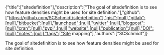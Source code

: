 {"title":["sitedefinition"],"description":["The goal of sitedefinition is to see how feature densities might be used for site definition."],"github":["https://github.com/SCSchmidt/sitedefinition"],"gist":[null],"gitlab":[null],"bitbucket":[null],"launchpad":[null],"twitter":[null],"blogpost":[null],"cran":[null],"pypi":[null],"website":[null],"publication":[null],"DOI":[null],"notes":[null],"tags":["Site mapping"],"authors":["SCSchmidt"]}

The goal of sitedefinition is to see how feature densities might be used for site definition.